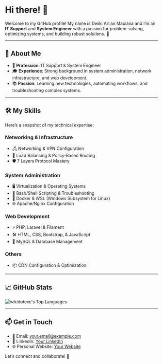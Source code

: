 # Hi there! 👋

Welcome to my GitHub profile! My name is Dwiki Arlian Maulana and I’m an **IT Support** and **System Engineer** with a passion for problem-solving, optimizing systems, and building robust solutions. 🚀

---

## 🌟 About Me

- 💼 **Profession**: IT Support & System Engineer
- 🎓 **Experience**: Strong background in system administration, network infrastructure, and web development.
- 📚 **Passion**: Learning new technologies, automating workflows, and troubleshooting complex systems.

---

## 🛠️ My Skills

Here’s a snapshot of my technical expertise:

### **Networking & Infrastructure**
- 🖧 Networking & VPN Configuration
- 🔄 Load Balancing & Policy-Based Routing
- 🛡️ 7 Layers Protocol Mastery

### **System Administration**
- 🖥️ Virtualization & Operating Systems
- 🔧 Bash/Shell Scripting & Troubleshooting
- 🐋 Docker & WSL (Windows Subsystem for Linux)
- 🌐 Apache/Nginx Configuration

### **Web Development**
- ⚡ PHP, Laravel & Filament
- 🛠️ HTML, CSS, Bootstrap, & JavaScript
- 💾 MySQL & Database Management

### **Others**
- 📦 CDN Configuration & Optimization

---

## 📈 GitHub Stats

![wikidotexe's Top Languages](https://github-readme-stats.vercel.app/api/top-langs/?username=wikidotexe&theme=react&show_icons=true&hide_border=true&layout=compact)

---

## 📫 Get in Touch

- 💌 Email: [your.email@example.com](mailto:your.email@example.com)
- 💼 LinkedIn: [Your LinkedIn](https://www.linkedin.com/)
- 🌐 Personal Website: [Your Website](https://yourwebsite.com)

Let’s connect and collaborate! 🤝
